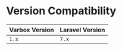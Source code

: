 # Version Compatibility

| Varbox Version    | Laravel Version |
| ----------------- | --------------- |
| `1.x`             | `7.x`           |
